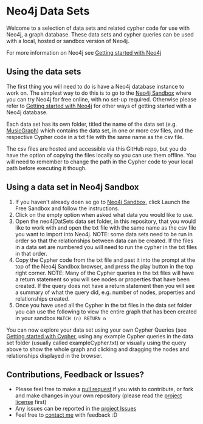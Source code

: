 # Neo4j Data Sets

Welcome to a selection of data sets and related cypher code for use with Neo4j, a graph database. These data sets and cypher queries can be used with a local, hosted or sandbox version of Neo4j.

For more information on Neo4j see [Getting started with Neo4j](https://neo4j.com/try-neo4j/)

## Using the data sets

The first thing you will need to do is have a Neo4j database instance to work on. The simplest way to do this is to go to the [Neo4j Sandbox](https://neo4j.com/sandbox/?utm_source=tekiegirl) where you can try Neo4j for free online, with no set-up required. Otherwise please refer to [Getting started with Neo4j](https://neo4j.com/try-neo4j/) for other ways of getting started with a Neo4j database.

Each data set has its own folder, titled the name of the data set (e.g. [MusicGraph](https://github.com/jacquibo/neo4jDataSets/tree/main/MusicGraph)) which contains the data set, in one or more csv files, and the respective Cypher code in a txt file with the same name as the csv file.

The csv files are hosted and accessible via this GitHub repo, but you do have the option of copying the files locally so you can use them offline. You will need to remember to change the path in the Cypher code to your local path before executing it though.

## Using a data set in Neo4j Sandbox
1. If you haven't already doen so go to [Neo4j Sandbox](https://neo4j.com/sandbox/?utm_source=tekiegirl), click Launch the Free Sandbox and follow the instructions.
2. Click on the empty option when asked what data you would like to use.
3. Open the neo4jDatSets data set folder, in this repository, that you would like to work with and open the txt file with the same name as the csv file you want to import into Neo4j.
NOTE: some data sets need to be run in order so that the relationships between data can be created. If the files in a data set are numbered you will need to run the cypher in the txt files in that order.
4. Copy the Cypher code from the txt file and past it into the prompt at the top of the Neo4j Sandbox browser, and press the play button in the top right corner.
NOTE: Many of the Cypher queries in the txt files will have a return statement so you will see nodes or properties that have been created. If the query does not have a return statement then you will see a summary of what the query did, e.g. number of nodes, properties and relationships created.
5. Once you have used all the Cypher in the txt files in the data set folder you can use the following to view the entire graph that has been created in your sandbox
`MATCH (n) RETURN n`

You can now explore your data set using your own Cypher Queries (see [Getting started with Cypher](https://neo4j.com/developer/cypher/), using any example Cypher queries in the data set folder (usually called exampleCypher.txt) or visually using the query above to show the whole graph and clicking and dragging the nodes and relationships displayed in the browser.

## Contributions, Feedback or Issues?
- Please feel free to make a [pull request](https://github.com/jacquibo/neo4jDataSets/pulls) if you wish to contribute, or fork and make changes in your own repository (please read the [project license](https://github.com/jacquibo/neo4jDataSets/blob/main/LICENSE) first)
- Any issues can be reported in the [project Issues](https://github.com/jacquibo/neo4jDataSets/issues)
- Feel free to [contact me](https://github.com/jacquibo) with feedback :D
